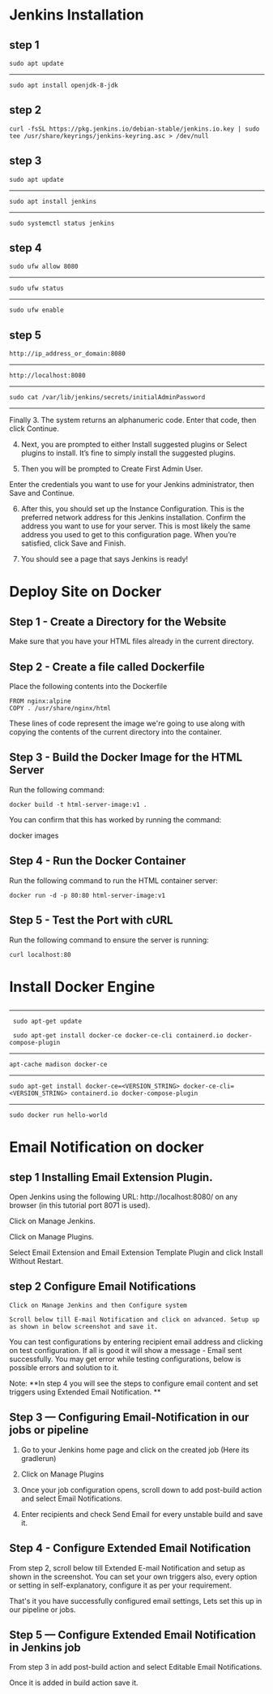# Jenkins Installation

## step 1
```
sudo apt update
```
-----------
```
sudo apt install openjdk-8-jdk
```

## step 2
```
curl -fsSL https://pkg.jenkins.io/debian-stable/jenkins.io.key | sudo tee /usr/share/keyrings/jenkins-keyring.asc > /dev/null
```

## step 3
```
sudo apt update
```
-------------
```
sudo apt install jenkins
```

-------------------
```
sudo systemctl status jenkins
```

## step 4 

```
sudo ufw allow 8080
```

------------------------------
```
sudo ufw status
```

------------------------------
```
sudo ufw enable
```

## step 5
```
http://ip_address_or_domain:8080
```

----------------
```
http://localhost:8080
```

------------------------------
```
sudo cat /var/lib/jenkins/secrets/initialAdminPassword
```


-----------
Finally 
3. The system returns an alphanumeric code. Enter that code, then click Continue.

4. Next, you are prompted to either Install suggested plugins or Select plugins to install. It’s fine to simply install the suggested plugins. 

5. Then you will be prompted to Create First Admin User. 

Enter the credentials you want to use for your Jenkins administrator, then Save and Continue.

6. After this, you should set up the Instance Configuration. This is the preferred network address for this Jenkins installation. Confirm the address you want to use for your server. This is most likely the same address you used to get to this configuration page. When you’re satisfied, click Save and Finish.

7. You should see a page that says Jenkins is ready! 

# Deploy Site on Docker 

## Step 1 - Create a Directory for the Website

Make sure that you have your HTML files already in the current directory.

## Step 2 - Create a file called Dockerfile

Place the following contents into the Dockerfile
```
FROM nginx:alpine
COPY . /usr/share/nginx/html
```

These lines of code represent the image we're going to use along with copying the contents of the current directory into the container.

## Step 3 - Build the Docker Image for the HTML Server

Run the following command:
```
docker build -t html-server-image:v1 .
```

You can confirm that this has worked by running the command:

docker images

## Step 4 - Run the Docker Container

Run the following command to run the HTML container server:
```
docker run -d -p 80:80 html-server-image:v1
```
## Step 5 - Test the Port with cURL

Run the following command to ensure the server is running:
```
curl localhost:80
```


# Install Docker Engine

## 
------------
```
 sudo apt-get update

 sudo apt-get install docker-ce docker-ce-cli containerd.io docker-compose-plugin
 ```

---------------
```
apt-cache madison docker-ce
```
------------------

```
sudo apt-get install docker-ce=<VERSION_STRING> docker-ce-cli=<VERSION_STRING> containerd.io docker-compose-plugin
```
---------

```
sudo docker run hello-world
```






# Email Notification on docker
## step 1 Installing Email Extension Plugin.

Open Jenkins using the following URL: http://localhost:8080/ on any browser (in this tutorial port 8071 is used).

Click on Manage Jenkins.

Click on Manage Plugins.

Select Email Extension and Email Extension Template Plugin and click Install Without Restart.

## step 2 Configure Email Notifications

    Click on Manage Jenkins and then Configure system
    
    Scroll below till E-mail Notification and click on advanced. Setup up as shown in below screenshot and save it.

You can test configurations by entering recipient email address and clicking on test configuration. If all is good it will show a message - Email sent successfully. You may get error while testing configurations, below is possible errors and solution to it.

Note: **In step 4 you will see the steps to configure email content and set triggers using Extended Email Notification. **

## Step 3 — Configuring Email-Notification in our jobs or pipeline

   1.  Go to your Jenkins home page and click on the created job (Here its gradlerun)

2) Click on Manage Plugins

3) Once your job configuration opens, scroll down to add post-build action and select Email Notifications.

4) Enter recipients and check Send Email for every unstable build and save it.

## Step 4 - Configure Extended Email Notification

From step 2, scroll below till Extended E-mail Notification and setup as shown in the screenshot. You can set your own triggers also, every option or setting in self-explanatory, configure it as per your requirement.

That's it you have successfully configured email settings, Lets set this up in our pipeline or jobs.

## Step 5 — Configure Extended Email Notification in Jenkins job

From step 3 in add post-build action and select Editable Email Notifications.

Once it is added in build action save it.
